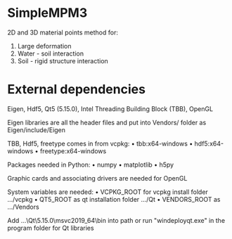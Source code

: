 # SimpleMPM3
2D and 3D material points method for:
1. Large deformation
2. Water - soil interaction
3. Soil - rigid structure interaction

# External dependencies
Eigen, Hdf5, Qt5 (5.15.0), Intel Threading Building Block (TBB), OpenGL

Eigen libraries are all the header files and put into Vendors/ folder as Eigen/include/Eigen

TBB, Hdf5, freetype comes in from vcpkg:
• tbb:x64-windows
• hdf5:x64-windows
• freetype:x64-windows

Packages needed in Python:
• numpy
• matplotlib
• h5py

Graphic cards and associating drivers are needed for OpenGL

System variables are needed:
• VCPKG_ROOT for vcpkg install folder .../vcpkg
• QT5_ROOT as qt installation folder .../Qt
• VENDORS_ROOT as .../Vendors

Add ...\Qt\5.15.0\msvc2019_64\bin into path or run "windeployqt.exe" in the program folder for Qt libraries  

